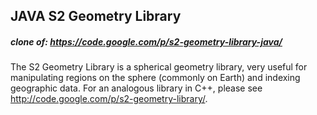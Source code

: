 ## JAVA S2 Geometry Library
##### clone of: https://code.google.com/p/s2-geometry-library-java/

The S2 Geometry Library is a spherical geometry library, very useful for manipulating regions on the sphere (commonly on Earth) and indexing geographic data. For an analogous library in C++, please see http://code.google.com/p/s2-geometry-library/.
